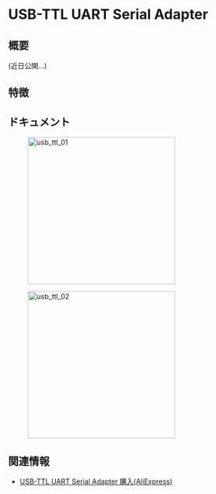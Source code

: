 # USB-TTL UART Serial Adapter

## 概要

(近日公開...)

## 特徴

## ドキュメント

<figure>
    <img src="assets/img/product_pics/accessory/usb_ttl_01.jpg" alt="usb_ttl_01" width="300px" height="300px">
</figure>
<figure>
    <img src="assets/img/product_pics/accessory/usb_ttl_02.jpg" alt="usb_ttl_02" width="300px" height="300px">
</figure>

## 関連情報

- [USB-TTL UART Serial Adapter 購入(AliExpress)](https://www.aliexpress.com/store/product/M5Stack-ttl-uart-6-c-usb/3226069_32874729163.html)